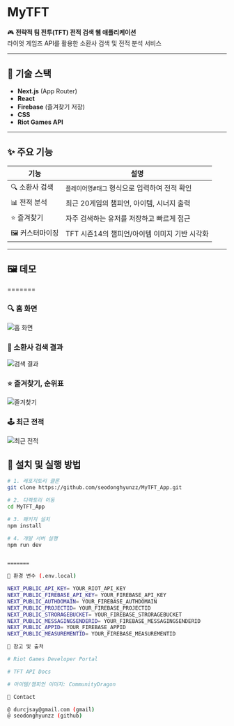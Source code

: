 # MyTFT

🎮 **전략적 팀 전투(TFT) 전적 검색 웹 애플리케이션**  
라이엇 게임즈 API를 활용한 소환사 검색 및 전적 분석 서비스

---

## 🔧 기술 스택

- **Next.js** (App Router)
- **React**
- **Firebase** (즐겨찾기 저장)
- **CSS**
- **Riot Games API**

---

## ✨ 주요 기능

| 기능 | 설명 |
|------|------|
| 🔍 소환사 검색 | `플레이어명#태그` 형식으로 입력하여 전적 확인 |
| 📊 전적 분석 | 최근 20게임의 챔피언, 아이템, 시너지 출력 |
| ⭐ 즐겨찾기 | 자주 검색하는 유저를 저장하고 빠르게 접근 |
| 🖼️ 커스터마이징 | TFT 시즌14의 챔피언/아이템 이미지 기반 시각화 |

---

## 🖼️ 데모

=======

### 🔍 홈 화면
![홈 화면](https://github.com/seodonghyunzz/MyTFT_App/tree/main/public/screenshots/home.PNG?raw=true)

### 🎯 소환사 검색 결과
![검색 결과](https://github.com/seodonghyunzz/MyTFT_App/tree/main/public/screenshots/search_result.PNG?raw=true)

### ⭐ 즐겨찾기, 순위표
![즐겨찾기](https://github.com/seodonghyunzz/MyTFT_App/tree/main/public/screenshots/favorites.PNG?raw=true)

### 🕹️ 최근 전적
![최근 전적](https://github.com/seodonghyunzz/MyTFT_App/tree/main/public/screenshots/match.PNG?raw=true)



## 🚀 설치 및 실행 방법

```bash
# 1. 레포지토리 클론
git clone https://github.com/seodonghyunzz/MyTFT_App.git

# 2. 디렉토리 이동
cd MyTFT_App

# 3. 패키지 설치
npm install

# 4. 개발 서버 실행
npm run dev


=======

🔐 환경 변수 (.env.local)

NEXT_PUBLIC_API_KEY= YOUR_RIOT_API_KEY
NEXT_PUBLIC_FIREBASE_API_KEY= YOUR_FIREBASE_API_KEY
NEXT_PUBLIC_AUTHDOMAIN= YOUR_FIREBASE_AUTHDOMAIN
NEXT_PUBLIC_PROJECTID= YOUR_FIREBASE_PROJECTID
NEXT_PUBLIC_STRORAGEBUCKET= YOUR_FIREBASE_STRORAGEBUCKET
NEXT_PUBLIC_MESSAGINGSENDERID= YOUR_FIREBASE_MESSAGINGSENDERID
NEXT_PUBLIC_APPID= YOUR_FIREBASE_APPID
NEXT_PUBLIC_MEASUREMENTID= YOUR_FIREBASE_MEASUREMENTID

🧠 참고 및 출처

# Riot Games Developer Portal

# TFT API Docs

# 아이템/챔피언 이미지: CommunityDragon

📮 Contact

@ durcjsay@gmail.com (gmail)
@ seodonghyunzz (github)

